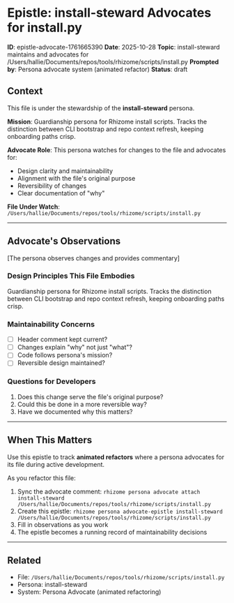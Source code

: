 # Epistle: install-steward Advocates for install.py

**ID**: epistle-advocate-1761665390
**Date**: 2025-10-28
**Topic**: install-steward maintains and advocates for /Users/hallie/Documents/repos/tools/rhizome/scripts/install.py
**Prompted by**: Persona advocate system (animated refactor)
**Status**: draft

## Context

This file is under the stewardship of the **install-steward** persona.

**Mission**: Guardianship persona for Rhizome install scripts. Tracks the distinction between CLI bootstrap and repo context refresh, keeping onboarding paths crisp.

**Advocate Role**: This persona watches for changes to the file and advocates for:
- Design clarity and maintainability
- Alignment with the file's original purpose
- Reversibility of changes
- Clear documentation of "why"

**File Under Watch**: `/Users/hallie/Documents/repos/tools/rhizome/scripts/install.py`

---

## Advocate's Observations

[The persona observes changes and provides commentary]

### Design Principles This File Embodies

Guardianship persona for Rhizome install scripts. Tracks the distinction between CLI bootstrap and repo context refresh, keeping onboarding paths crisp.

### Maintainability Concerns

- [ ] Header comment kept current?
- [ ] Changes explain "why" not just "what"?
- [ ] Code follows persona's mission?
- [ ] Reversible design maintained?

### Questions for Developers

1. Does this change serve the file's original purpose?
2. Could this be done in a more reversible way?
3. Have we documented why this matters?

---

## When This Matters

Use this epistle to track **animated refactors** where a persona advocates for its file
during active development.

As you refactor this file:
1. Sync the advocate comment: `rhizome persona advocate attach install-steward /Users/hallie/Documents/repos/tools/rhizome/scripts/install.py`
2. Create this epistle: `rhizome persona advocate-epistle install-steward /Users/hallie/Documents/repos/tools/rhizome/scripts/install.py`
3. Fill in observations as you work
4. The epistle becomes a running record of maintainability decisions

---

## Related

- File: `/Users/hallie/Documents/repos/tools/rhizome/scripts/install.py`
- Persona: install-steward
- System: Persona Advocate (animated refactoring)

